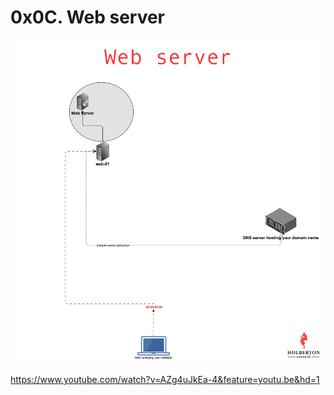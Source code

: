 # 0x0C. Web server

![Alt text](image.png)

https://www.youtube.com/watch?v=AZg4uJkEa-4&feature=youtu.be&hd=1
